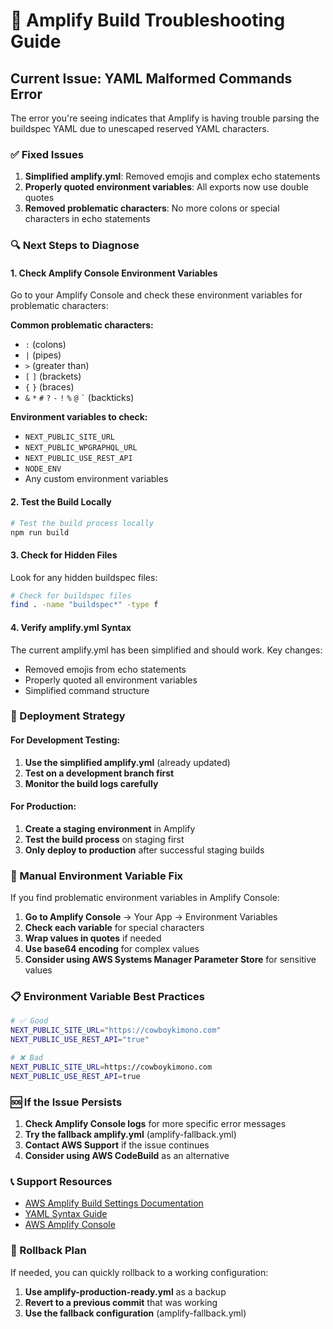 # 🔧 Amplify Build Troubleshooting Guide

## Current Issue: YAML Malformed Commands Error

The error you're seeing indicates that Amplify is having trouble parsing the buildspec YAML due to unescaped reserved YAML characters.

### ✅ Fixed Issues

1. **Simplified amplify.yml**: Removed emojis and complex echo statements
2. **Properly quoted environment variables**: All exports now use double quotes
3. **Removed problematic characters**: No more colons or special characters in echo statements

### 🔍 Next Steps to Diagnose

#### 1. Check Amplify Console Environment Variables

Go to your Amplify Console and check these environment variables for problematic characters:

**Common problematic characters:**
- `:` (colons)
- `|` (pipes)
- `>` (greater than)
- `[` `]` (brackets)
- `{` `}` (braces)
- `&` `*` `#` `?` `-` `!` `%` `@` `` ` `` (backticks)

**Environment variables to check:**
- `NEXT_PUBLIC_SITE_URL`
- `NEXT_PUBLIC_WPGRAPHQL_URL`
- `NEXT_PUBLIC_USE_REST_API`
- `NODE_ENV`
- Any custom environment variables

#### 2. Test the Build Locally

```bash
# Test the build process locally
npm run build
```

#### 3. Check for Hidden Files

Look for any hidden buildspec files:
```bash
# Check for buildspec files
find . -name "buildspec*" -type f
```

#### 4. Verify amplify.yml Syntax

The current amplify.yml has been simplified and should work. Key changes:
- Removed emojis from echo statements
- Properly quoted all environment variables
- Simplified command structure

### 🚀 Deployment Strategy

#### For Development Testing:

1. **Use the simplified amplify.yml** (already updated)
2. **Test on a development branch first**
3. **Monitor the build logs carefully**

#### For Production:

1. **Create a staging environment** in Amplify
2. **Test the build process** on staging first
3. **Only deploy to production** after successful staging builds

### 🔧 Manual Environment Variable Fix

If you find problematic environment variables in Amplify Console:

1. **Go to Amplify Console** → Your App → Environment Variables
2. **Check each variable** for special characters
3. **Wrap values in quotes** if needed
4. **Use base64 encoding** for complex values
5. **Consider using AWS Systems Manager Parameter Store** for sensitive values

### 📋 Environment Variable Best Practices

```bash
# ✅ Good
NEXT_PUBLIC_SITE_URL="https://cowboykimono.com"
NEXT_PUBLIC_USE_REST_API="true"

# ❌ Bad
NEXT_PUBLIC_SITE_URL=https://cowboykimono.com
NEXT_PUBLIC_USE_REST_API=true
```

### 🆘 If the Issue Persists

1. **Check Amplify Console logs** for more specific error messages
2. **Try the fallback amplify.yml** (amplify-fallback.yml)
3. **Contact AWS Support** if the issue continues
4. **Consider using AWS CodeBuild** as an alternative

### 📞 Support Resources

- [AWS Amplify Build Settings Documentation](https://docs.aws.amazon.com/amplify/latest/userguide/build-settings.html)
- [YAML Syntax Guide](https://yaml.org/spec/1.2/spec.html)
- [AWS Amplify Console](https://console.aws.amazon.com/amplify)

### 🔄 Rollback Plan

If needed, you can quickly rollback to a working configuration:

1. **Use amplify-production-ready.yml** as a backup
2. **Revert to a previous commit** that was working
3. **Use the fallback configuration** (amplify-fallback.yml) 